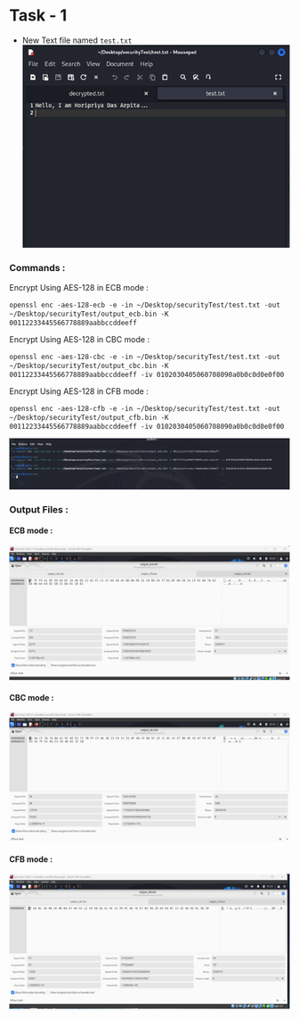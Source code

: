 # Task - 1 

* New Text file named `test.txt`   
![img](test_file.jpeg)

### Commands :

Encrypt Using AES-128 in ECB mode : 

```
openssl enc -aes-128-ecb -e -in ~/Desktop/securityTest/test.txt -out ~/Desktop/securityTest/output_ecb.bin -K 00112233445566778889aabbccddeeff
```
Encrypt Using AES-128 in CBC mode :
```
openssl enc -aes-128-cbc -e -in ~/Desktop/securityTest/test.txt -out ~/Desktop/securityTest/output_cbc.bin -K 00112233445566778889aabbccddeeff -iv 0102030405060708090a0b0c0d0e0f00
```

Encrypt Using AES-128 in CFB mode :
```
openssl enc -aes-128-cfb -e -in ~/Desktop/securityTest/test.txt -out ~/Desktop/securityTest/output_cfb.bin -K 00112233445566778889aabbccddeeff -iv 0102030405060708090a0b0c0d0e0f00
```

![commands_img](mode_3_encryption.jpeg) 

### Output Files : 

#### ECB mode : 
![output_ecb](output_ecb_ghex.jpeg)

#### CBC mode : 
![output_ecb](output_cbc_ghex.jpeg)

#### CFB mode : 
![output_ecb](output_cfb_ghex.jpeg)




